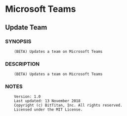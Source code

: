 # Microsoft Teams
## Update Team
### SYNOPSIS
```
    (BETA) Updates a team on Microsoft Teams
```
### DESCRIPTION
```
    (BETA) Updates a team on Microsoft Teams
```
### NOTES
```
    Version: 1.0
    Last updated: 13 November 2018
    Copyright (c) BitTitan, Inc. All rights reserved.
    Licensed under the MIT License.
```

